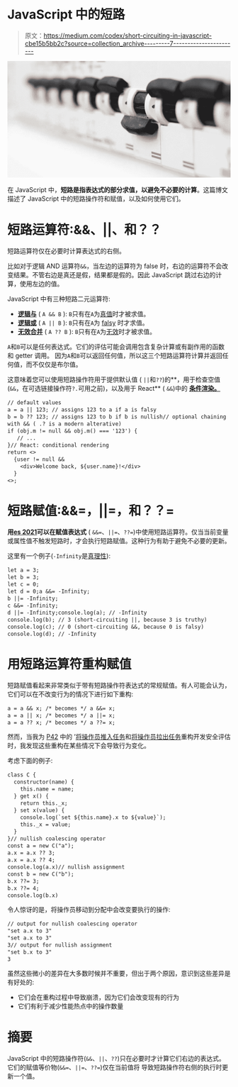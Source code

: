 # JavaScript 中的短路

> 原文：<https://medium.com/codex/short-circuiting-in-javascript-cbe15b5bb2c?source=collection_archive---------7----------------------->

![](img/fe548bc89054a049d88413e7f693ec80.png)

在 JavaScript 中，**短路是指表达式的部分求值，以避免不必要的计算**。这篇博文描述了 JavaScript 中的短路操作符和赋值，以及如何使用它们。

# 短路运算符:&&、||、和？？

短路运算符仅在必要时计算表达式的右侧。

比如对于逻辑 AND 运算符`&&`，当左边的运算符为 false 时，右边的运算符不会改变结果。不管右边是真还是假，结果都是假的。因此 JavaScript 跳过右边的计算，使用左边的值。

JavaScript 中有三种短路二元运算符:

*   [**逻辑与**](https://developer.mozilla.org/en-US/docs/Web/JavaScript/Reference/Operators/Logical_AND) ( `A && B` ): `B`只有在`A`为[真值](https://developer.mozilla.org/en-US/docs/Glossary/Truthy)时才被求值。
*   [**逻辑或**](https://developer.mozilla.org/en-US/docs/Web/JavaScript/Reference/Operators/Logical_OR) ( `A || B` ): `B`只有在`A`为 [falsy](https://developer.mozilla.org/en-US/docsGlossary/Falsy) 时才求值。
*   [**无效合并**](https://developer.mozilla.org/en-US/docs/Web/JavaScript/Reference/Operators/Nullish_coalescing_operator) ( `A ?? B` ): `B`只有在`A`为[无效](https://developer.mozilla.org/en-US/docs/Glossary/Nullish)时才被求值。

`A`和`B`可以是任何表达式。它们的评估可能会调用包含复杂计算或有副作用的函数和 getter 调用。
因为`A`和`B`可以返回任何值，所以这三个短路运算符计算并返回任何值，而不仅仅是布尔值。

这意味着您可以使用短路操作符用于提供默认值 ( `||`和`??`)的**，用于检查空值(`&&`，在可选链接操作符`?.`可用之前)，以及用于 React** ( `&&`)中的 [**条件渲染。**](https://reactjs.org/docs/conditional-rendering.html#inline-if-with-logical--operator)

```
// default values
a = a || 123; // assigns 123 to a if a is falsy
b = b ?? 123; // assigns 123 to b if b is nullish// optional chaining with && ( .? is a modern alterative)
if (obj.m != null && obj.m() === '123') {
   // ...
}// React: conditional rendering
return <>  
  {user != null &&
    <div>Welcome back, ${user.name}!</div>
  }
<>;
```

# 短路赋值:&&=，||=，和？？=

**用**[**es 2021**](https://h3manth.com/ES2021/)**可以在赋值表达式** ( `&&=`、`||=`、`??=`)中使用短路运算符。仅当当前变量或属性值不触发短路时，才会执行短路赋值。这种行为有助于避免不必要的更新。

这里有一个例子(`-Infinity`是[真理性](https://developer.mozilla.org/en-US/docs/Glossary/Truthy)):

```
let a = 3;
let b = 3;
let c = 0;
let d = 0;a &&= -Infinity;
b ||= -Infinity;
c &&= -Infinity;
d ||= -Infinity;console.log(a); // -Infinity
console.log(b); // 3 (short-circuiting ||, because 3 is truthy)
console.log(c); // 0 (short-circuiting &&, because 0 is falsy)
console.log(d); // -Infinity
```

# 用短路运算符重构赋值

短路赋值看起来非常类似于带有短路操作符表达式的常规赋值。有人可能会认为，它们可以在不改变行为的情况下进行如下重构:

```
a = a && x; /* becomes */ a &&= x;
a = a || x; /* becomes */ a ||= x;
a = a ?? x; /* becomes */ a ??= x;
```

然而，当我为 [P42](https://p42.ai/) 中的
’[将操作员推入任务](https://p42.ai/documentation/code-action/push-operator-into-assignment)和[将操作员拉出任务](https://p42.ai/documentation/code-action/pull-operator-out-of-assignment)重构开发安全评估时，我发现这些重构在某些情况下会导致行为变化。

考虑下面的例子:

```
class C {
  constructor(name) {
    this.name = name;
  } get x() {
    return this._x;
  } set x(value) {
    console.log(`set ${this.name}.x to ${value}`);
    this._x = value;
  }
}// nullish coalescing operator
const a = new C("a");
a.x = a.x ?? 3;
a.x = a.x ?? 4;
console.log(a.x)// nullish assignment 
const b = new C("b");
b.x ??= 3;
b.x ??= 4;
console.log(b.x)
```

令人惊讶的是，将操作员移动到分配中会改变要执行的操作:

```
// output for nullish coalescing operator
"set a.x to 3"
"set a.x to 3"
3// output for nullish assignment 
"set b.x to 3"
3
```

虽然这些微小的差异在大多数时候并不重要，但出于两个原因，意识到这些差异是有好处的:

*   它们会在重构过程中导致崩溃，因为它们会改变现有的行为
*   它们有利于减少性能热点中的操作数量

# 摘要

JavaScript 中的短路操作符(`&&`、`||`、`??`)只在必要时才计算它们右边的表达式。它们的赋值等价物(`&&=`、`||=`、`??=`)仅在当前值将
导致短路操作符右侧的执行时更新一个值。